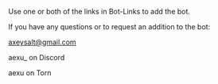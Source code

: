 Use one or both of the links in Bot-Links to add the bot.


If you have any questions or to request an addition to the bot:



axeysalt@gmail.com

aexu_ on Discord

aexu on Torn
